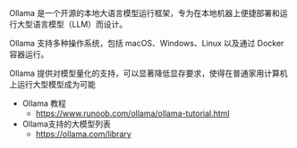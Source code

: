 
Ollama 是一个开源的本地大语言模型运行框架，专为在本地机器上便捷部署和运行大型语言模型（LLM）而设计。

Ollama 支持多种操作系统，包括 macOS、Windows、Linux 以及通过 Docker 容器运行。

Ollama 提供对模型量化的支持，可以显著降低显存要求，使得在普通家用计算机上运行大型模型成为可能


- Ollama 教程
	- https://www.runoob.com/ollama/ollama-tutorial.html
- Ollama支持的大模型列表
	- https://ollama.com/library